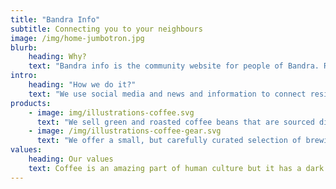 ```yaml
---
title: "Bandra Info"
subtitle: Connecting you to your neighbours
image: /img/home-jumbotron.jpg
blurb:
    heading: Why?
    text: "Bandra info is the community website for people of Bandra. Research shows that lonliness is now an epidemic. Research has also pointed out that if your neighbour say hi to you it plays a major role in reducing lonliness."
intro:
    heading: "How we do it?"
    text: "We use social media and news and information to connect residents from the neighbourhood to connect around information and common interests."
products:
    - image: img/illustrations-coffee.svg
      text: "We sell green and roasted coffee beans that are sourced directly from independent farmers and farm cooperatives. We’re proud to offer a variety of coffee beans grown with great care for the environment and local communities. Check our post or contact us directly for current availability."
    - image: /img/illustrations-coffee-gear.svg
      text: "We offer a small, but carefully curated selection of brewing gear and tools for every taste and experience level. No matter if you roast your own beans or just bought your first french press, you’ll find a gadget to fall in love with in our shop."
values:
    heading: Our values
    text: Coffee is an amazing part of human culture but it has a dark side too – one of colonialism and mindless abuse of natural resources and human lives. We want to turn this around and return the coffee trade to the drink’s exhilarating, empowering and unifying nature.
---
```


